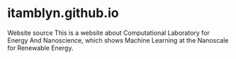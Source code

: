 # itamblyn.github.io

Website source
This is a website about Computational Laboratory for Energy And Nanoscience, which shows Machine Learning at the Nanoscale for Renewable Energy.
